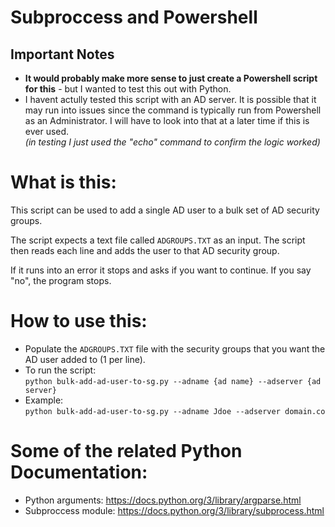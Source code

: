 # Subproccess and Powershell

## Important Notes
* **It would probably make more sense to just create a Powershell script for this** - but I wanted to test this out with Python. 
* I havent actully tested this script with an AD server. It is possible that it may run into issues since the command is typically run from Powershell as an Administrator. I will have to look into that at a later time if this is ever used.<br>
*(in testing I just used the "echo" command to confirm the logic worked)*

# What is this:
This script can be used to add a single AD user to a bulk set of AD security groups.

The script expects a text file called ```ADGROUPS.TXT``` as an input. The script then reads each line and adds the user to that AD security group.

If it runs into an error it stops and asks if you want to continue. If you say "no", the program stops.

# How to use this:
* Populate the ```ADGROUPS.TXT``` file with the security groups that you want the AD user added to (1 per line).
* To run the script:<br> ```python bulk-add-ad-user-to-sg.py --adname {ad name} --adserver {ad server}```
* Example: <br>
```python bulk-add-ad-user-to-sg.py --adname Jdoe --adserver domain.co```



# Some of the related Python Documentation:
* Python arguments: https://docs.python.org/3/library/argparse.html
* Subproccess module:  https://docs.python.org/3/library/subprocess.html